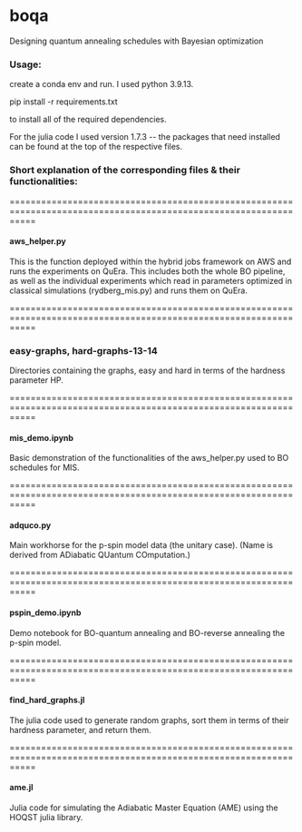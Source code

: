 # boqa
Designing quantum annealing schedules with Bayesian optimization

### Usage:

create a conda env and run. I used python 3.9.13.

pip install -r requirements.txt 

to install all of the required dependencies.

For the julia code I used version 1.7.3 -- the packages that need installed can be found at the top of the respective files.

### Short explanation of the corresponding files & their functionalities:

=================================================================================================================

#### aws_helper.py

This is the function deployed within the hybrid jobs framework on AWS and runs the experiments on QuEra. This includes both the whole BO pipeline,
as well as the individual experiments which read in parameters optimized in classical simulations (rydberg_mis.py) and runs them on QuEra.

=================================================================================================================

### easy-graphs, hard-graphs-13-14

Directories containing the graphs, easy and hard in terms of the hardness parameter HP.

=================================================================================================================

#### mis_demo.ipynb

Basic demonstration of the functionalities of the aws_helper.py used to BO schedules for MIS.

=================================================================================================================

#### adquco.py

Main workhorse for the p-spin model data (the unitary case). (Name is derived from ADiabatic QUantum COmputation.)

=================================================================================================================

#### pspin_demo.ipynb

Demo notebook for BO-quantum annealing and BO-reverse annealing the p-spin model.

=================================================================================================================

#### find_hard_graphs.jl

The julia code used to generate random graphs, sort them in terms of their hardness parameter, and return them.

=================================================================================================================

#### ame.jl

Julia code for simulating the Adiabatic Master Equation (AME) using the HOQST julia library.

